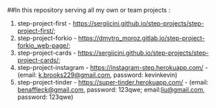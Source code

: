 ##In this repository serving all my own or team projects :
1) step-project-first - https://sergiicini.github.io/step-projects/step-project-first/;
2) step-project-forkio - https://dmytro_moroz.gitlab.io/step-project-forkio_web-page/;
3) step-project-cards - https://sergiicini.github.io/step-projects/step-project-cards/;
4) step-project-instagram - https://instagram-step.herokuapp.com/ - (email: k.brooks229@gmail.com, password: kevinkevin)
5) step-project-tinder - https://super-tinder.herokuapp.com/ - (email: benaffleck@gmail.com, password: 123qwe; email:liu@gmail.com, password: 123qwe)
